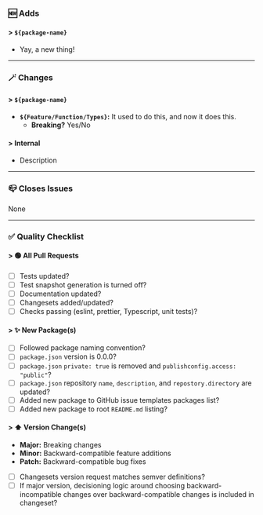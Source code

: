 ### 🆕 Adds

<!-- Level 4 headings/content may be deleted and replaced with "None" if irrelevant -->

#### \> `${package-name}`

- Yay, a new thing!

---

### 🪄 Changes

<!-- Level 4 headings/content may be deleted and replaced with "None" if irrelevant -->

#### \> `${package-name}`

- **`${Feature/Function/Types}`:** It used to do this, and now it does this.
    - **Breaking?** Yes/No

#### \> Internal

- Description

---

### 📪 Closes Issues

<!-- List GitHub issue IDs, else "None" -->
None

---

### ✅ Quality Checklist

<!-- Check boxes by changing them to [x]. -->

#### \> 🟢 All Pull Requests

- [ ] Tests updated?
- [ ] Test snapshot generation is turned off?
- [ ] Documentation updated?
- [ ] Changesets added/updated?
- [ ] Checks passing (eslint, prettier, Typescript, unit tests)?

<!-- If Adds contains a new package, fill out this section. -->

#### \> ✨ New Package(s)

- [ ] Followed package naming convention?
- [ ] `package.json` version is 0.0.0?
- [ ] `package.json` `private: true` is removed and `publishconfig.access: "public"`?
- [ ] `package.json` repository `name`, `description`, and `repostory.directory` are updated?
- [ ] Added new package to GitHub issue templates packages list?
- [ ] Added new package to root `README.md` listing?

<!-- If anything in Adds/Changes, please fill out this section. -->

#### \> ⬆️ Version Change(s)

* **Major:** Breaking changes
* **Minor:** Backward-compatible feature additions
* **Patch:** Backward-compatible bug fixes

- [ ] Changesets version request matches semver definitions?
- [ ] If major version, decisioning logic around choosing backward-incompatible changes over backward-compatible changes
  is included in changeset?